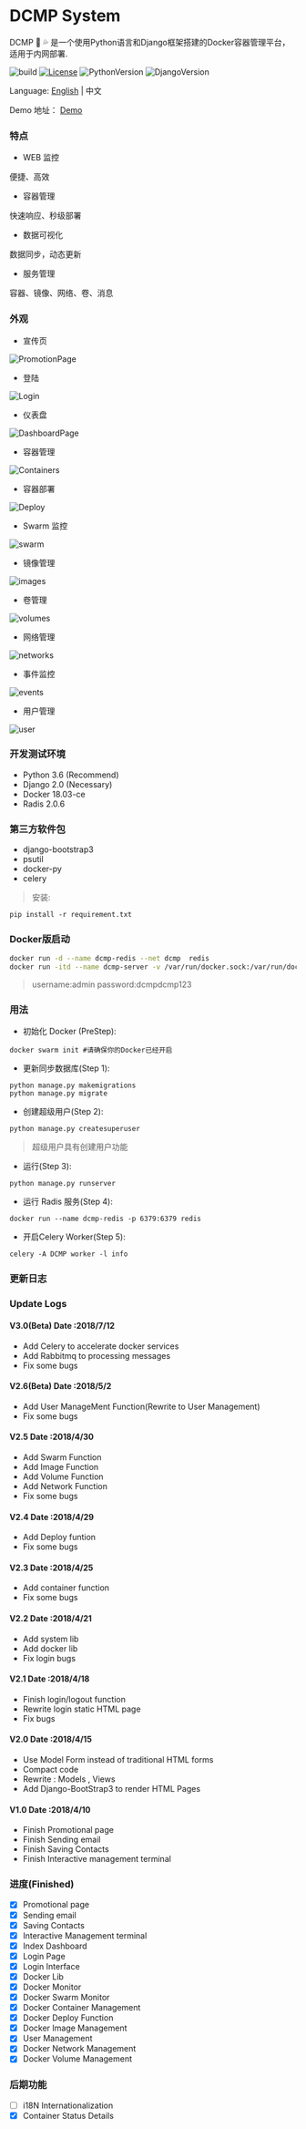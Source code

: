 # DCMP System

DCMP :whale2: :sweat_drops: 是一个使用Python语言和Django框架搭建的Docker容器管理平台，适用于内网部署.

![build](https://travis-ci.org/Mr-Linus/DCMP.svg?branch=master) [![License](https://img.shields.io/badge/LICENSE-Apache-blue.svg)](https://github.com/Mr-Linus/DCMP/blob/master/LICENSE) ![PythonVersion](https://img.shields.io/badge/Python-3.6-brightgreen.svg) ![DjangoVersion](https://img.shields.io/badge/Django-2.0-green.svg)

Language:     [English](https://github.com/Mr-Linus/DCMP/blob/master/README.md)  | 中文

Demo 地址： [Demo](http://123.207.57.210:8000)

### 特点 ###
- WEB 监控

便捷、高效

- 容器管理

快速响应、秒级部署


- 数据可视化

数据同步，动态更新

- 服务管理

容器、镜像、网络、卷、消息

### 外观
- 宣传页

![PromotionPage](https://github.com/Mr-Linus/DCMP/blob/master/img/Promotionpage.png)

- 登陆

![Login](https://github.com/Mr-Linus/DCMP/blob/master/img/login.png)

- 仪表盘

![DashboardPage](https://github.com/Mr-Linus/DCMP/blob/master/img/dashboard.png)

- 容器管理

![Containers](https://github.com/Mr-Linus/DCMP/blob/master/img/containers.png)

- 容器部署

![Deploy](https://github.com/Mr-Linus/DCMP/blob/master/img/deploy.png)

- Swarm 监控

![swarm](https://github.com/Mr-Linus/DCMP/blob/master/img/swarm.png)

- 镜像管理

![images](https://github.com/Mr-Linus/DCMP/blob/master/img/images.png)

- 卷管理

![volumes](https://github.com/Mr-Linus/DCMP/blob/master/img/volumes.png)

- 网络管理

![networks](https://github.com/Mr-Linus/DCMP/blob/master/img/networks.png)

- 事件监控

![events](https://github.com/Mr-Linus/DCMP/blob/master/img/events.png)

- 用户管理

![user](https://github.com/Mr-Linus/DCMP/blob/master/img/user.png)

### 开发测试环境
- Python 3.6 (Recommend)
- Django 2.0 (Necessary)
- Docker 18.03-ce
- Radis 2.0.6
### 第三方软件包
- django-bootstrap3
- psutil
- docker-py
- celery
> 安装:
```shell
pip install -r requirement.txt
```

### Docker版启动

```bash                                                                                                                                                          
docker run -d --name dcmp-redis --net dcmp  redis                                                                                                                
docker run -itd --name dcmp-server -v /var/run/docker.sock:/var/run/docker.sock --net dcmp -p 8000:8000 registry.cn-hangzhou.aliyuncs.com/geekcloud/dcmp:latest  
```                                                                                                                                                              
                                                                                                                                                                 
 
> username:admin password:dcmpdcmp123

### 用法
- 初始化 Docker (PreStep):
```shell
docker swarm init #请确保你的Docker已经开启 
```


- 更新同步数据库(Step 1):
```shell 
python manage.py makemigrations
python manage.py migrate
```

- 创建超级用户(Step 2): 
```shell
python manage.py createsuperuser
```
> 超级用户具有创建用户功能


- 运行(Step 3):
```shell
python manage.py runserver
```

- 运行 Radis 服务(Step 4):
```shell
docker run --name dcmp-redis -p 6379:6379 redis
```

- 开启Celery Worker(Step 5):
```shell
celery -A DCMP worker -l info
```
### 更新日志
### Update Logs
#### V3.0(Beta) Date :2018/7/12
- Add Celery to accelerate docker services
- Add Rabbitmq to processing messages
- Fix some bugs
#### V2.6(Beta) Date :2018/5/2 
- Add User ManageMent Function(Rewrite to User Management)
- Fix some bugs
#### V2.5 Date :2018/4/30
- Add Swarm Function
- Add Image Function
- Add Volume Function
- Add Network Function
- Fix some bugs
#### V2.4 Date :2018/4/29
- Add Deploy funtion
- Fix some bugs
#### V2.3 Date :2018/4/25
- Add container function 
- Fix some bugs
#### V2.2 Date :2018/4/21
- Add system lib
- Add docker lib
- Fix login bugs
#### V2.1 Date :2018/4/18
- Finish login/logout function
- Rewrite login static HTML page
- Fix bugs
#### V2.0 Date :2018/4/15
- Use Model Form instead of traditional HTML forms
- Compact code
- Rewrite : Models , Views  
- Add Django-BootStrap3 to render HTML Pages

#### V1.0 Date :2018/4/10
- Finish Promotional page
- Finish Sending email
- Finish Saving Contacts
- Finish Interactive management terminal

### 进度(Finished)
- [x]  Promotional page
- [x]  Sending email
- [x]  Saving Contacts
- [x]  Interactive Management terminal
- [x]  Index Dashboard
- [x]  Login Page
- [x]  Login Interface
- [x]  Docker Lib
- [x]  Docker Monitor
- [x]  Docker Swarm  Monitor
- [x]  Docker Container Management 
- [x]  Docker Deploy Function
- [x]  Docker Image Management 
- [x]  User Management
- [x]  Docker Network Management
- [x]  Docker Volume Management

### 后期功能
- [ ] i18N Internationalization 
- [x] Container Status Details

